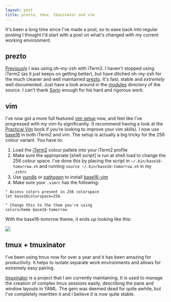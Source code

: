 ```yaml
---
layout: post
title: prezto, tmux, tmuxinator and vim
---
```


It's been a long time since I've made a post, so to ease back into regular
posting I thought I'd start with a post on what's changed with my current working environment.

## prezto

[Previously](http://chris.chowie.net/2011/01/28/Simplifying-my-work-environment-with-iTerm2-and-zsh/)
I was using oh-my-zsh with iTerm2. I haven't stopped using iTerm2 (as it just keeps on getting better), but have ditched
oh-my-zsh for the much cleaner and well maintained [prezto](https://github.com/sorin-ionescu/prezto). It's fast, stable and *extremely* well
documented. Just have a look around in the [modules](https://github.com/sorin-ionescu/prezto/tree/master/modules) directory of the source. I can't
thank [Sorin](https://github.com/sorin-ionescu) enough for his hard and rigorous work.

## vim

I've now got a more full featured [vim setup](https://github.com/Soliah/dotfiles) now, and feel like I've progressed with my vim-fu significantly. (I recommend having a look at the [Practical Vim](http://pragprog.com/book/dnvim/practical-vim) book if you're looking to improve your vim skills). I now use [base16](https://github.com/chriskempson/base16) in both iTerm2 and vim. The setup is actually a big tricky for the 256 colour variant. You have to:

  1. Load the [iTerm2](https://github.com/chriskempson/base16-iterm2) colour pallete into your iTerm2 profile
  2. Make sure the appropriate [shell script] is run at shell load to change the 256 colour space. I've done this by placing the script in `~/.bin/base16-tomorrow.sh` and running `source ~/.bin/base16-tomorrow.sh` in my `.zshrc`
  3. Use [vundle](https://github.com/gmarik/vundle) or [pathogen](https://github.com/tpope/vim-pathogen) to install [base16-vim](https://github.com/chriskempson/base16-vim)
  4. Make sure your `.vimrc` has the following:

```
" Access colors present in 256 colorspace
let base16colorspace=256

" Change this to the them you're using
colorscheme base16-tomorrow
```

With the base16-tomrrow theme, it ends up looking like this:

<img class="img-responsive" src="http://f.cl.ly/items/442u0j3b35331l391X0e/Screen%20Shot%202013-09-02%20at%209.32.53%20PM.png">

## tmux + tmuxinator

I've been using tmux now for over a year and it has been amazing for
productivity. It helps to isolate separate work environments and allows for
extremely easy pairing.

[tmuxinator](https://github.com/aziz/tmuxinator) is a project that I am currently maintaining. It is used to manage the creation
of complex tmux sessions easily, describing the pane and window layouts in YAML. The gem was deemed dead for quite awhile, but I've
completely rewritten it and I believe it is now quite stable.
